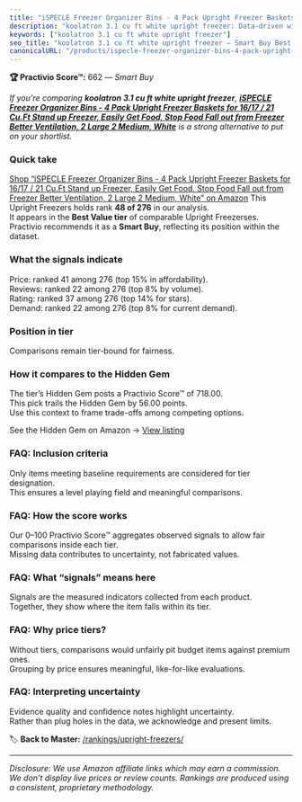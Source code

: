 ```yaml
---
title: "iSPECLE Freezer Organizer Bins - 4 Pack Upright Freezer Baskets for 16/17 / 21 Cu.Ft Stand up Freezer, Easily Get Food, Stop Food Fall out from Freezer Better Ventilation, 2 Large 2 Medium, White"
description: "koolatron 3.1 cu ft white upright freezer: Data-driven within Best Value ranking using the Practivio Score™. Positioned by quality, value, demand, findability,…"
keywords: ["koolatron 3.1 cu ft white upright freezer"]
seo_title: "koolatron 3.1 cu ft white upright freezer — Smart Buy Best Value (2025)"
canonicalURL: "/products/ispecle-freezer-organizer-bins-4-pack-upright-freezer-baskets-for-1617-21-cuft-stand-up-freezer-easily-get-food-stop-food-fall-out-from-freezer-better-ventilation-2-large-2-medium-white-B07XYZ7R2W/"
---
```


**🏆 Practivio Score™:** 662 — _Smart Buy_


*If you're comparing **koolatron 3.1 cu ft white upright freezer**, **[iSPECLE Freezer Organizer Bins - 4 Pack Upright Freezer Baskets for 16/17 / 21 Cu.Ft Stand up Freezer, Easily Get Food, Stop Food Fall out from Freezer Better Ventilation, 2 Large 2 Medium, White](https://www.amazon.com/dp/B07XYZ7R2W?tag=practivio-20)** is a strong alternative to put on your shortlist.*
### Quick take
[Shop “iSPECLE Freezer Organizer Bins - 4 Pack Upright Freezer Baskets for 16/17 / 21 Cu.Ft Stand up Freezer, Easily Get Food, Stop Food Fall out from Freezer Better Ventilation, 2 Large 2 Medium, White” on Amazon](https://www.amazon.com/dp/B07XYZ7R2W?tag=practivio-20)
This Upright Freezers holds rank **48 of 276** in our analysis.  
It appears in the **Best Value tier** of comparable Upright Freezerses.  
Practivio recommends it as a **Smart Buy**, reflecting its position within the dataset.

### What the signals indicate
Price: ranked 41 among 276 (top 15% in affordability).  
Reviews: ranked 22 among 276 (top 8% by volume).  
Rating: ranked 37 among 276 (top 14% for stars).  
Demand: ranked 22 among 276 (top 8% for current demand).

### Position in tier
Comparisons remain tier-bound for fairness.

### How it compares to the Hidden Gem
The tier’s Hidden Gem posts a Practivio Score™ of 718.00.  
This pick trails the Hidden Gem by 56.00 points.  
Use this context to frame trade-offs among competing options.  

See the Hidden Gem on Amazon → [View listing](https://www.amazon.com/dp/B00IR8H55A?tag=practivio-20)

### FAQ: Inclusion criteria
Only items meeting baseline requirements are considered for tier designation.  
This ensures a level playing field and meaningful comparisons.

### FAQ: How the score works
Our 0–100 Practivio Score™ aggregates observed signals to allow fair comparisons inside each tier.  
Missing data contributes to uncertainty, not fabricated values.

### FAQ: What “signals” means here
Signals are the measured indicators collected from each product.  
Together, they show where the item falls within its tier.

### FAQ: Why price tiers?
Without tiers, comparisons would unfairly pit budget items against premium ones.  
Grouping by price ensures meaningful, like-for-like evaluations.

### FAQ: Interpreting uncertainty
Evidence quality and confidence notes highlight uncertainty.  
Rather than plug holes in the data, we acknowledge and present limits.


🏷️ **Back to Master:** [/rankings/upright-freezers/](/rankings/upright-freezers/)

---
_Disclosure: We use Amazon affiliate links which may earn a commission. We don’t display live prices or review counts. Rankings are produced using a consistent, proprietary methodology._
